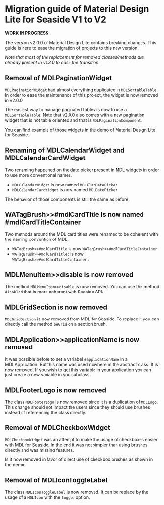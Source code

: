 # Migration guide of Material Design Lite for Seaside V1 to V2

**WORK IN PROGRESS**

The version v2.0.0 of Material Design Lite contains breaking changes. This guide is here to ease the migration of projects to this new version. 

*Note that most of the replacement for removed classes/methods are already present in v1.3.0 to ease the transition.*

## Removal of MDLPaginationWidget

`MDLPaginationWidget` had almost everything duplicated in `MDLSortableTable`. In order to ease the maintenance of this project, the widget is now removed in v2.0.0.

The easiest way to manage paginated tables is now to use a `MDLSortableTable`. Note that v2.0.0 also comes with a new pagination widget that is not table oriented and that is `MDLPaginationComponent`.

You can find example of those widgets in the demo of Material Design Lite for Seaside.

## Renaming of MDLCalendarWidget and MDLCalendarCardWidget

Two renaming happened on the date picker present in MDL widgets in order to use more conventional names. 

- `MDLCalendarWidget` is now named `MDLFlatDatePicker`
- `MDLCalendarCardWidget` is now named `MDLDatePicker`

The behavior of those components is still the same as before.


## WATagBrush>>#mdlCardTitle is now named #mdlCardTitleContainer

Two methods around the MDL card titles were renamed to be coherent with the naming convention of MDL.

- `WATagBrush>>#mdlCardTitle` is now `WATagBrush>>#mdlCardTitleContainer`
- `WATagBrush>>#mdlCardTitle:` is now `WATagBrush>>#mdlCardTitleContainer:`

## MDLMenuItem>>disable is now removed

The method `MDLMenuItem>>disable` is now removed. You can use the method `disabled` that is more coherent with Seaside API.

## MDLGridSection is now removed

`MDLGridSection` is now removed from MDL for Seaside. To replace it you can directly call the method `beGrid` on a section brush.
 
## MDLApplication>>applicationName is now removed

It was possible before to set a variabel `#applicationName` in a MDLApplication. But this name was used nowhere in the abstract class. It is now removed. If you wish to get this variable in your application you can just create a new variable in you subclass.

## MDLFooterLogo is now removed

The class `MDLFooterLogo` is now removed since it is a duplication of `MDLLogo`. This change should not impact the users since they should use brushes instead of referencing the class directly.

## Removal of MDLCheckboxWidget

`MDLCheckboxWidget` was an attempt to make the usage of checkboxes easier with MDL for Seaside. In the end it was not simpler than using brushes directly and was missing features. 

Is it now removed in favor of direct use of checkbox brushes as shown in the demo.

## Removal of MDLIconToggleLabel

The class `MDLIconToggleLabel` is now removed. It can be replace by the usage of a `MDLIcon` with the `toggle` option. 

